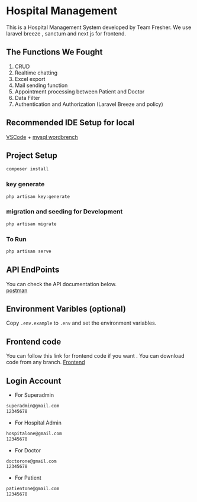 # Hospital Management

This is a Hospital Management System developed by Team Fresher. We use laravel breeze , sanctum and next js for frontend.

## The Functions We Fought
1. CRUD
2. Realtime chatting
3. Excel export
4. Mail sending function
5. Appointment processing between Patient and Doctor
6. Data Filter
7. Authentication and Authorization (Laravel Breeze and policy)


## Recommended IDE Setup for local

[VSCode](https://code.visualstudio.com/) + [mysql wordbrench](https://www.mysql.com/products/workbench/) 

## Project Setup

```sh
composer install
```

### key generate
```sh
php artisan key:generate
```

### migration and seeding for Development

```sh
php artisan migrate
```

### To Run 

```sh
php artisan serve
```

## API EndPoints
You can check the  API documentation below.  
 [postman](https://lively-crater-677764.postman.co/workspace/LMA~4936dc03-b87a-4b87-b653-22a314bdd5c9/collection/7575557-b858b49a-b84f-4962-bd4c-45106d4f660a?action=share&creator=7575557&active-environment=7575557-5ae7ec5d-7d37-453b-bf23-6ad16d03e69f) 

## Environment Varibles (optional)

Copy `.env.example` to `.env` and set the environment variables.

## Frontend code 

You can follow this link for frontend code if you want . You can download code from any branch.
[Frontend](https://github.com/SpringArts/HospitalManagement-fe)

## Login Account

- For Superadmin
```sh
superadmin@gmail.com
12345678
```

- For Hospital Admin
```sh
hospitalone@gmail.com
12345678
```

- For Doctor
```sh
doctorone@gmail.com
12345678
```

- For Patient
```sh
patientone@gmail.com
12345678
```

